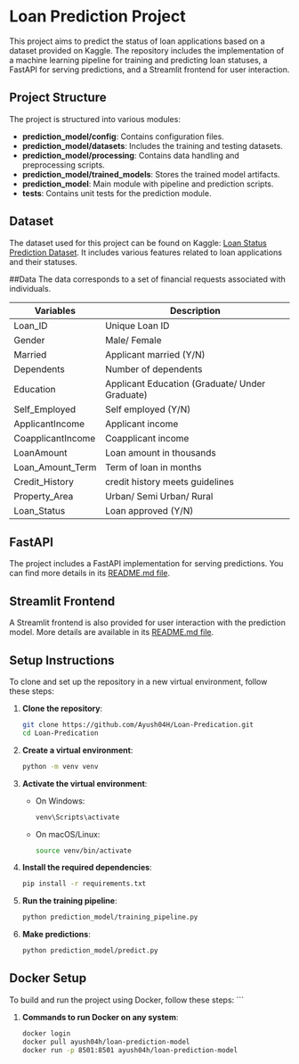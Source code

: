 
# Loan Prediction Project

This project aims to predict the status of loan applications based on a dataset provided on Kaggle. The repository includes the implementation of a machine learning pipeline for training and predicting loan statuses, a FastAPI for serving predictions, and a Streamlit frontend for user interaction.

## Project Structure

The project is structured into various modules:

- **prediction_model/config**: Contains configuration files.
- **prediction_model/datasets**: Includes the training and testing datasets.
- **prediction_model/processing**: Contains data handling and preprocessing scripts.
- **prediction_model/trained_models**: Stores the trained model artifacts.
- **prediction_model**: Main module with pipeline and prediction scripts.
- **tests**: Contains unit tests for the prediction module.

## Dataset

The dataset used for this project can be found on Kaggle: [Loan Status Prediction Dataset](https://www.kaggle.com/datasets/bhavikjikadara/loan-status-prediction). It includes various features related to loan applications and their statuses.

##Data
The data corresponds to a set of financial requests associated with individuals. 

| Variables         | Description                                    |
|-------------------|------------------------------------------------|
| Loan_ID           | Unique Loan ID                                 |
| Gender            | Male/ Female                                   |
| Married           | Applicant married (Y/N)                        |
| Dependents        | Number of dependents                           |
| Education         | Applicant Education (Graduate/ Under Graduate) |
| Self_Employed     | Self employed (Y/N)                            |
| ApplicantIncome   | Applicant income                               |
| CoapplicantIncome | Coapplicant income                             |
| LoanAmount        | Loan amount in thousands                       |
| Loan_Amount_Term  | Term of loan in months                         |
| Credit_History    | credit history meets guidelines                |
| Property_Area     | Urban/ Semi Urban/ Rural                       |
| Loan_Status       | Loan approved (Y/N)                            |


## FastAPI

The project includes a FastAPI implementation for serving predictions. You can find more details in its [README.md file](https://github.com/Ayush04H/Loan-Predication/blob/main/packaging-ml--model/Loan_pred_Api/Readme.md).

## Streamlit Frontend

A Streamlit frontend is also provided for user interaction with the prediction model. More details are available in its [README.md file](https://github.com/Ayush04H/Loan-Predication/blob/main/packaging-ml--model/Loan_pred_frontend/Readme.md).

## Setup Instructions

To clone and set up the repository in a new virtual environment, follow these steps:

1. **Clone the repository**:
    ```sh
    git clone https://github.com/Ayush04H/Loan-Predication.git
    cd Loan-Predication
    ```

2. **Create a virtual environment**:
    ```sh
    python -m venv venv
    ```

3. **Activate the virtual environment**:
    - On Windows:
        ```sh
        venv\Scripts\activate
        ```
    - On macOS/Linux:
        ```sh
        source venv/bin/activate
        ```

4. **Install the required dependencies**:
    ```sh
    pip install -r requirements.txt
    ```

5. **Run the training pipeline**:
    ```sh
    python prediction_model/training_pipeline.py
    ```

6. **Make predictions**:
    ```sh
    python prediction_model/predict.py
    ```

## Docker Setup

To build and run the project using Docker, follow these steps:
    ```

1. **Commands to run Docker on any system**:
    ```sh
    docker login
    docker pull ayush04h/loan-prediction-model
    docker run -p 8501:8501 ayush04h/loan-prediction-model
    ```
